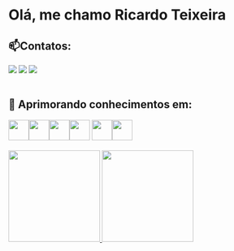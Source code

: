 # Olá, me chamo Ricardo Teixeira
<h2>📫Contatos:</h2>
<div>
<a href="https://instagram.com/seu-usuário-instagram-aqui](https://www.instagram.com/jriick_/)" target="_blank"><img src="https://img.shields.io/badge/-Instagram-%23E4405F?style=for-the-badge&logo=instagram&logoColor=white" target="_blank"></a>
<a href = "mailto:josericardo.barras18@gmail.com"><img src="https://img.shields.io/badge/Gmail-D14836?style=for-the-badge&logo=gmail&logoColor=white" target="_blank"></a>
<a href="https://www.linkedin.com/in/seu-usuário-linkedln-aqui](https://www.linkedin.com/in/josé-ricardo-lages-980301196/)" target="_blank"><img src="https://img.shields.io/badge/-LinkedIn-%230077B5?style=for-the-badge&logo=linkedin&logoColor=white" target="_blank"></a>   
</div>
<br>
<h2>🌱 Aprimorando conhecimentos em:</h2>
<div>
 <img src="https://cdn.jsdelivr.net/gh/devicons/devicon/icons/html5/html5-original.svg" width="40" height="40"/><img src="https://cdn.jsdelivr.net/gh/devicons/devicon/icons/css3/css3-original.svg" width="40" height="40"/><img src="https://cdn.jsdelivr.net/gh/devicons/devicon/icons/javascript/javascript-original.svg" width="40" height="40"/><img src="https://cdn.jsdelivr.net/gh/devicons/devicon/icons/bootstrap/bootstrap-original.svg" width="40" height="40"/> <img src="https://cdn.jsdelivr.net/gh/devicons/devicon/icons/react/react-original.svg" width="40" height="40"/><img src="https://cdn.jsdelivr.net/gh/devicons/devicon/icons/nodejs/nodejs-original.svg" width="40" height="40"/>
</div>
<br>
<div>
<a href="https://github.com/rcardoo">
<img height="180em" src="https://github-readme-stats.vercel.app/api/top-langs/?username=rcardoo&layout=compact&langs_count=7&theme=dracula"/>
<img height="180em" src="https://github-readme-stats.vercel.app/api?username=rcardoo&show_icons=true&theme=dracula&include_all_commits=true&count_private=true"/>
</div>
<br>
